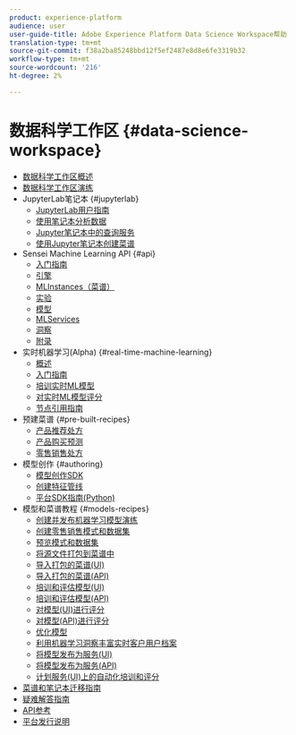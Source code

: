```yaml
---
product: experience-platform
audience: user
user-guide-title: Adobe Experience Platform Data Science Workspace帮助
translation-type: tm+mt
source-git-commit: f38a2ba85248bbd12f5ef2487e8d8e6fe3319b32
workflow-type: tm+mt
source-wordcount: '216'
ht-degree: 2%

---
```



# 数据科学工作区 {#data-science-workspace}

* [数据科学工作区概述](home.md)
* [数据科学工作区演练](walkthrough.md)
* JupyterLab笔记本 {#jupyterlab}
   * [JupyterLab用户指南](jupyterlab/overview.md)
   * [使用笔记本分析数据](jupyterlab/analyze-your-data.md)
   * [Jupyter笔记本中的查询服务](jupyterlab/query-service.md)
   * [使用Jupyter笔记本创建菜谱](jupyterlab/create-a-recipe.md)
* Sensei Machine Learning API {#api}
   * [入门指南](api/getting-started.md)
   * [引擎](api/engines.md)
   * [MLInstances（菜谱）](api/mlinstances.md)
   * [实验](api/experiments.md)
   * [模型](api/models.md)
   * [MLServices](api/mlservices.md)
   * [洞察](api/insights.md)
   * [附录](api/appendix.md)
* 实时机器学习(Alpha) {#real-time-machine-learning}
   * [概述](real-time-machine-learning/home.md)
   * [入门指南](real-time-machine-learning/getting-started.md)
   * [培训实时ML模型](real-time-machine-learning/training-ml-model.md)
   * [对实时ML模型评分](real-time-machine-learning/scoring-ml-model.md)
   * [节点引用指南](real-time-machine-learning/node-reference.md)
* 预建菜谱 {#pre-built-recipes}
   * [产品推荐处方](pre-built-recipes/product-recommendations.md)
   * [产品购买预测](pre-built-recipes/product-purchase-prediction.md)
   * [零售销售处方](pre-built-recipes/retail-sales.md)
* 模型创作 {#authoring}
   * [模型创作SDK](authoring/sdk.md)
   * [创建特征管线](authoring/feature-pipeline.md)
   * [平台SDK指南(Python)](authoring/platform-sdk.md)
* 模型和菜谱教程 {#models-recipes}
   * [创建并发布机器学习模型演练](models-recipes/create-publish-model.md)
   * [创建零售销售模式和数据集](models-recipes/create-retails-sales-dataset.md)
   * [预览模式和数据集](models-recipes/preview-schema-data.md)
   * [将源文件打包到菜谱中](models-recipes/package-source-files-recipe.md)
   * [导入打包的菜谱(UI)](models-recipes/import-packaged-recipe-ui.md)
   * [导入打包的菜谱(API)](models-recipes/import-packaged-recipe-api.md)
   * [培训和评估模型(UI)](models-recipes/train-evaluate-model-ui.md)
   * [培训和评估模型(API)](models-recipes/train-evaluate-model-api.md)
   * [对模型(UI)进行评分](models-recipes/score-model-ui.md)
   * [对模型(API)进行评分](models-recipes/score-model-api.md)
   * [优化模型](models-recipes/optimize-model.md)
   * [利用机器学习洞察丰富实时客户用户档案](models-recipes/enrich-profile.md)
   * [将模型发布为服务(UI)](models-recipes/publish-model-service-ui.md)
   * [将模型发布为服务(API)](models-recipes/publish-model-service-api.md)
   * [计划服务(UI)上的自动化培训和评分](models-recipes/schedule-models-ui.md)
* [菜谱和笔记本迁移指南](recipe-notebook-migration.md)
* [疑难解答指南](troubleshooting-guide.md)
* [API参考](https://www.adobe.io/apis/experienceplatform/home/api-reference.html#!acpdr/swagger-specs/sensei-ml-api.yaml)
* [平台发行说明](https://www.adobe.com/go/platform-release-notes-en)